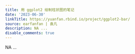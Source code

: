 ```yaml
---
title: 用 ggplot2 绘制柱状图的笔记
date: '2023-06-30'
linkTitle: https://yuanfan.rbind.io/project/ggplot2-bar/
source: earfanfan | 袁凡
description: NA ...
disable_comments: true
---
```

NA ...
